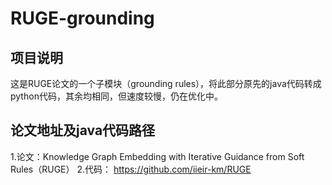 # RUGE-grounding
## 项目说明
这是RUGE论文的一个子模块（grounding rules），将此部分原先的java代码转成python代码，其余均相同，但速度较慢，仍在优化中。
## 论文地址及java代码路径
1.论文：Knowledge Graph Embedding with Iterative Guidance from Soft Rules（RUGE）
2.代码： https://github.com/iieir-km/RUGE
